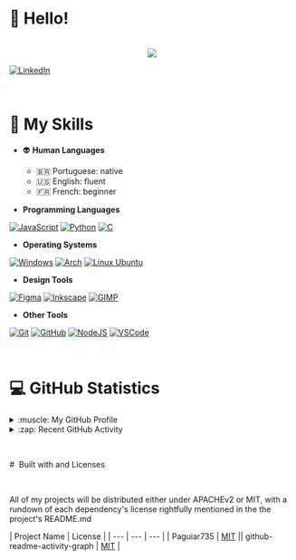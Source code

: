 # :wave: Hello!


<p align="center">

<br>
<a href="#"><img src="https://readme-typing-svg.herokuapp.com?&font=IBM+Plex+Sans&color=2336BCF7&size=20&center=true&lines=I'm+a+JavaScript+enthusiast;I'm+a+future+Software+Engineer;I'm+Pedro+Aguiar+%3A%29" /></a>

</p>


[![LinkedIn](https://img.shields.io/badge/LinkedIn-2797CF?style=for-the-badge&logo=linkedin&logoColor=black)](https://paguiar.link/linkedin)


<br>


# :briefcase: My Skills

* :alien: **Human Languages**
    - :brazil: Portuguese: native
    - :us: English: fluent
    - :fr: French: beginner

* **Programming Languages**

[![JavaScript](https://img.shields.io/badge/JavaScript-FCDC00?style=for-the-badge&logo=javascript&logoColor=black)](#)
[![Python](https://img.shields.io/badge/Python-3776AB?style=for-the-badge&logo=python&logoColor=white)](#)
[![C](https://img.shields.io/badge/C-838382?style=for-the-badge&logo=C&logoColor=white)](#)

* **Operating Systems**

[![Windows](https://img.shields.io/badge/Windows-3B50D9?style=for-the-badge&logo=Windows&logoColor=black)](#)
[![Arch](https://img.shields.io/badge/Arch%20Linux-0B2541?style=for-the-badge&logo=arch-linux&logoColor=white)](#)
[![Linux Ubuntu](https://img.shields.io/badge/Ubuntu%20Linux-E6531E?style=for-the-badge&logo=Ubuntu&logoColor=black)](#)

* **Design Tools**

[![Figma](https://img.shields.io/badge/Figma-731fde?style=for-the-badge&logo=figma&logoColor=white)](#)
[![Inkscape](https://img.shields.io/badge/Inkscape-191f2e?style=for-the-badge&logo=Inkscape&logoColor=white)](#)
[![GIMP](https://img.shields.io/badge/GIMP-454442?style=for-the-badge&logo=Gimp&logoColor=white)](#)

* **Other Tools**

[![Git](https://img.shields.io/badge/Git-E44C30.svg?&style=for-the-badge&logo=git&logoColor=white&Color=c95410)](#)
[![GitHub](https://img.shields.io/badge/GitHub-23121011.svg?&style=for-the-badge&logo=github&logoColor=white&color=283238)](#)
[![NodeJS](https://img.shields.io/badge/Node.js-339933?style=for-the-badge&logo=nodedotjs&logoColor=white)](#)
[![VSCode](https://img.shields.io/badge/VSCode-0060A0?style=for-the-badge&logo=VisualStudioCode&logoColor=white)](#)

<br>


# :computer: GitHub Statistics

<details>
	<summary> :muscle: My GitHub Profile</summary>
	<p align="center">

<a href="#"><img alt="Pedro's Github Stats" src="https://github-readme-stats.vercel.app/api?username=Paguiar735&show_icons=true&count_private=true&theme=algolia" height="192px"/></a>
<a href="#"><img alt="Pedro's most used Programming Languages" src="https://github-readme-stats.vercel.app/api/top-langs?username=Paguiar735&show_icons=true&locale=en&layout=compact&theme=algolia" alt="aastha12" height="192px"/></a>

</p>   
</details>

<details>
	<summary> :zap: Recent GitHub Activity </summary>
    <p align="center">

<a href="#"><img alt="Pedro Aguiar's Activity Graph" src="https://activity-graph.herokuapp.com/graph?username=Paguiar735&custom_title=Pedro+Aguiar's%20Contribution%20Graph&theme=react-dark" /></a>

</p>
</details>

​<br> 

​#​  Built with and Licenses

​<br> 


All of my projects will be distributed either under APACHEv2 or MIT, with a rundown of each dependency's license rightfully mentioned in the the project's README.md

​| Project Name | License | 
​| --- | --- | --- |
​| Paguiar735 | [MIT](./LICENSES/Paguiar735) | 
​| github-readme-activity-graph | [MIT](./LICENSES/github-readme-activity-graph) | 
​
​<br>